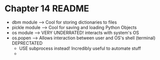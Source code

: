 # Chapter 14 README
- dbm module --> Cool for storing dictionaries to files
- pickle module --> Cool for saving and loading Python Objects
- os module --> VERY UNDERRATED! interacts with system's OS
- os.popen --> Allows interaction between user and OS's shell (terminal) DEPRECTATED
  - USE subprocess instead! Incredibly useful to automate stuff
  - 